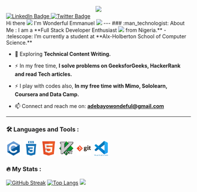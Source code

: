 <div id="header" align="center">
  <img src="https://media.giphy.com/media/M9gbBd9nbDrOTu1Mqx/giphy.gif" width="100"/>
</div>  
<div id="badrges">
  <a href="linkedin.com/in/wonderful-adebayo-b7bbb6229">
    <img src="https://img.shields.io/badge/LinkedIn-blue?style=for-the-badge&logo=linkedin&logoColor=white" alt="LinkedIn Badge"/>
  </a>
  <a href="">
    <img src="https://img.shields.io/badge/Twitter-blue?style=for-the-badge&logo=twitter&logoColor=white" alt="Twitter Badge"/>
  </a>
</div>
Hi there
<img src="https://media.giphy.com/media/hvRJCLFzcasrR4ia7z/giphy.gif" width="30px"/> I'm Wonderful Emmanuel
</h1>
  <a href="https://www.github.com/Beardbreadman" target="_blank" rel="noreferrer"><img src="https://img.shields.io/github/followers/Beardbreadman?logo=github&style=for-the-badge&color=ec4899&labelColor=1c1917" /></a>
</div>
---
### :man_technologist: About Me : I am a **Full Stack Developer Enthusiast <img src="https://media.giphy.com/media/WUlplcMpOCEmTGBtBW/giphy.gif" width="30"> from Nigeria.**
- :telescope: I’m currently a student at **Alx-Holberton School of Computer Science.**

- :seedling: Exploring **Technical Content Writing.**

- :zap: In my free time, **I solve problems on GeeksforGeeks, HackerRank and read Tech articles.**
- :zap: I play with codes also, **In my free time with Mimo, Sololearn, Coursera and Data Camp.**

- :mailbox: Connect and reach me on: **adebayowondeful@gmail.com**
---
### :hammer_and_wrench: Languages and Tools :
<div>
  <img src="https://github.com/devicons/devicon/blob/master/icons/c/c-original.svg" title="C" alt="C width="40" height="40"/>&nbsp;
  <img src="https://github.com/devicons/devicon/blob/master/icons/css3/css3-plain-wordmark.svg"  title="CSS3" alt="CSS" width="40" height="40"/>&nbsp;
  <img src="https://github.com/devicons/devicon/blob/master/icons/html5/html5-original.svg" title="HTML5" alt="HTML" width="40" height="40"/>&nbsp;
  <img src="https://github.com/devicons/devicon/blob/master/icons/vim/vim-original.svg" title="Vim" alt="Vim" width="40" height="40"/>&nbsp;
  <img src="https://github.com/devicons/devicon/blob/master/icons/git/git-original-wordmark.svg" title="Git" **alt="Git" width="40" height="40"/>&nbsp;
  <img src="https://github.com/devicons/devicon/blob/master/icons/vscode/vscode-original-wordmark.svg" title="Vscode" alt="Vscode" width="40" height="40"/>&nbsp;
  
  ### :fire: My Stats :
[![GitHub Streak](http://github-readme-streak-stats.herokuapp.com?user=Beardbreadman&show_icons=true&theme=dark&background=000000)](https://git.io/streak-stats)
[![Top Langs](https://github-readme-stats.vercel.app/api/top-langs/?username=Beardbreadman&lang_count=8&layout=compact&theme=vision-friendly-dark)](https://github.com/Beardbreadman/github-readme-stats)
<a href="https://github.com/Beardbreadman/github-readme-stats">
  <img height="170px"  src="https://github-readme-stats.vercel.app/api?username=Beardbreadman&show_icons=true&theme=great-gatsby&layout=compact" />
</a>
